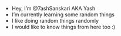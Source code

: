 - Hey, I’m @7ashSanskari AKA Yash
- I’m currently learning some random things
- I like doing random things randomly
- I would like to know things from here too :)

<!---
7ashSanskari/7ashSanskari is a ✨ special ✨ repository because its `README.md` (this file) appears on your GitHub profile.
You can click the Preview link to take a look at your changes.
--->
